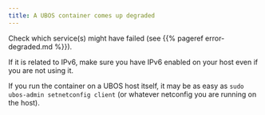 ```yaml
---
title: A UBOS container comes up degraded
---
```


Check which service(s) might have failed (see {{% pageref error-degraded.md %}}).

If it is related to IPv6, make sure you have IPv6 enabled on your host even if
you are not using it.

If you run the container on a UBOS host itself, it may be as easy as
``sudo ubos-admin setnetconfig client`` (or whatever netconfig you are running on the
host).
